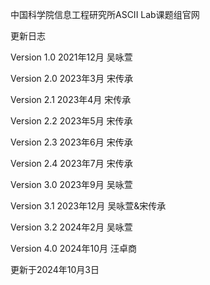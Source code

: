 中国科学院信息工程研究所ASCII Lab课题组官网

更新日志

Version 1.0 2021年12月 吴咏萱

Version 2.0 2023年3月 宋传承

Version 2.1 2023年4月 宋传承

Version 2.2 2023年5月 宋传承

Version 2.3 2023年6月 宋传承

Version 2.4 2023年7月 宋传承

Version 3.0 2023年9月 吴咏萱

Version 3.1 2023年12月 吴咏萱&宋传承

Version 3.2 2024年2月 吴咏萱

Version 4.0 2024年10月 汪卓商

更新于2024年10月3日
